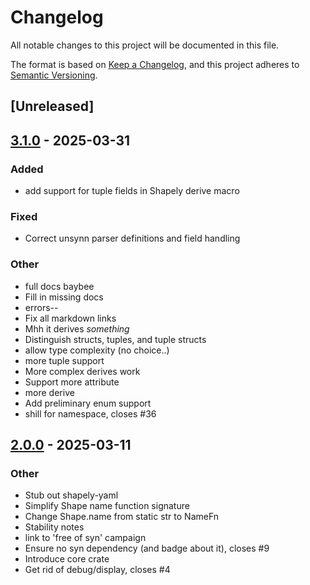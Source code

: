 # Changelog

All notable changes to this project will be documented in this file.

The format is based on [Keep a Changelog](https://keepachangelog.com/en/1.0.0/),
and this project adheres to [Semantic Versioning](https://semver.org/spec/v2.0.0.html).

## [Unreleased]

## [3.1.0](https://github.com/bearcove/shapely/compare/shapely-derive-v3.0.0...shapely-derive-v3.1.0) - 2025-03-31

### Added

- add support for tuple fields in Shapely derive macro

### Fixed

- Correct unsynn parser definitions and field handling

### Other

- full docs baybee
- Fill in missing docs
- errors--
- Fix all markdown links
- Mhh it derives _something_
- Distinguish structs, tuples, and tuple structs
- allow type complexity (no choice..)
- more tuple support
- More complex derives work
- Support more attribute
- more derive
- Add preliminary enum support
- shill for namespace, closes #36

## [2.0.0](https://github.com/bearcove/shapely/compare/shapely-derive-v1.0.0...shapely-derive-v2.0.0) - 2025-03-11

### Other

- Stub out shapely-yaml
- Simplify Shape name function signature
- Change Shape.name from static str to NameFn
- Stability notes
- link to 'free of syn' campaign
- Ensure no syn dependency (and badge about it), closes #9
- Introduce core crate
- Get rid of debug/display, closes #4
